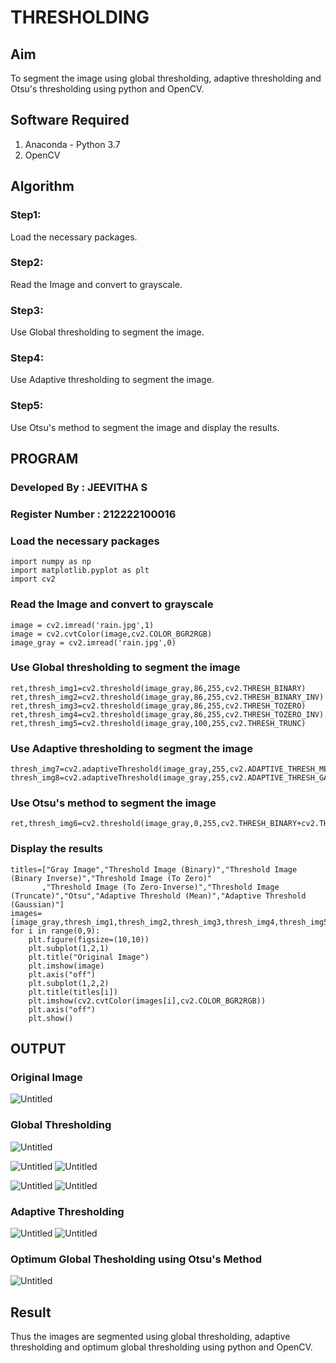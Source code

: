 # THRESHOLDING
## Aim
To segment the image using global thresholding, adaptive thresholding and Otsu's thresholding using python and OpenCV.

## Software Required
1. Anaconda - Python 3.7
2. OpenCV

## Algorithm

### Step1:
Load the necessary packages.

### Step2:
Read the Image and convert to grayscale.

### Step3:
Use Global thresholding to segment the image.

### Step4:
Use Adaptive thresholding to segment the image.

### Step5:
Use Otsu's method to segment the image and display the results.

## PROGRAM
### Developed By : JEEVITHA S
### Register Number : 212222100016


### Load the necessary packages
```
import numpy as np
import matplotlib.pyplot as plt
import cv2
```

### Read the Image and convert to grayscale
```
image = cv2.imread('rain.jpg',1)
image = cv2.cvtColor(image,cv2.COLOR_BGR2RGB)
image_gray = cv2.imread('rain.jpg',0)

```
### Use Global thresholding to segment the image
```
ret,thresh_img1=cv2.threshold(image_gray,86,255,cv2.THRESH_BINARY)
ret,thresh_img2=cv2.threshold(image_gray,86,255,cv2.THRESH_BINARY_INV)
ret,thresh_img3=cv2.threshold(image_gray,86,255,cv2.THRESH_TOZERO)
ret,thresh_img4=cv2.threshold(image_gray,86,255,cv2.THRESH_TOZERO_INV)
ret,thresh_img5=cv2.threshold(image_gray,100,255,cv2.THRESH_TRUNC)
```
### Use Adaptive thresholding to segment the image
```
thresh_img7=cv2.adaptiveThreshold(image_gray,255,cv2.ADAPTIVE_THRESH_MEAN_C,cv2.THRESH_BINARY,11,2)
thresh_img8=cv2.adaptiveThreshold(image_gray,255,cv2.ADAPTIVE_THRESH_GAUSSIAN_C,cv2.THRESH_BINARY,11,2)
```
### Use Otsu's method to segment the image 
```
ret,thresh_img6=cv2.threshold(image_gray,0,255,cv2.THRESH_BINARY+cv2.THRESH_OTSU)
```
### Display the results
```
titles=["Gray Image","Threshold Image (Binary)","Threshold Image (Binary Inverse)","Threshold Image (To Zero)"
       ,"Threshold Image (To Zero-Inverse)","Threshold Image (Truncate)","Otsu","Adaptive Threshold (Mean)","Adaptive Threshold (Gaussian)"]
images=[image_gray,thresh_img1,thresh_img2,thresh_img3,thresh_img4,thresh_img5,thresh_img6,thresh_img7,thresh_img8]
for i in range(0,9):
    plt.figure(figsize=(10,10))
    plt.subplot(1,2,1)
    plt.title("Original Image")
    plt.imshow(image)
    plt.axis("off")
    plt.subplot(1,2,2)
    plt.title(titles[i])
    plt.imshow(cv2.cvtColor(images[i],cv2.COLOR_BGR2RGB))
    plt.axis("off")
    plt.show()
```
## OUTPUT

### Original Image
![Untitled](https://github.com/kancharlaNarmadha/Thresholdingg/assets/119559316/8d418751-96c8-41fa-84c8-e4138a96c193)


### Global Thresholding
![Untitled](https://github.com/kancharlaNarmadha/Thresholdingg/assets/119559316/51bf4a67-21ca-4ead-bb3d-b97a83a58d76)

![Untitled](https://github.com/kancharlaNarmadha/Thresholdingg/assets/119559316/54f1502d-c71f-4f2f-9adb-7099b6ac33c3)
![Untitled](https://github.com/kancharlaNarmadha/Thresholdingg/assets/119559316/85c66366-8008-4980-981e-b7e7dd6341db)

![Untitled](https://github.com/kancharlaNarmadha/Thresholdingg/assets/119559316/dafdb5fc-e9d0-40e3-932b-20c3206752cd)
![Untitled](https://github.com/kancharlaNarmadha/Thresholdingg/assets/119559316/d42a647f-30d0-46bd-bb37-f3e9e2dc5dc1)


### Adaptive Thresholding
![Untitled](https://github.com/kancharlaNarmadha/Thresholdingg/assets/119559316/93dddaa4-0569-4d68-8f21-bcb5e315d74d)
![Untitled](https://github.com/kancharlaNarmadha/Thresholdingg/assets/119559316/48f0e679-637b-44b0-a850-a06859126629)

### Optimum Global Thesholding using Otsu's Method
![Untitled](https://github.com/kancharlaNarmadha/Thresholdingg/assets/119559316/b86d2d46-6472-4633-b0ca-f622c557e4a2)

## Result
Thus the images are segmented using global thresholding, adaptive thresholding and optimum global thresholding using python and OpenCV.
